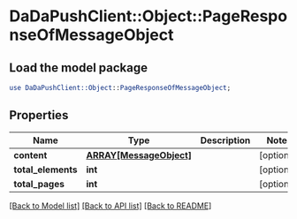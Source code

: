 # DaDaPushClient::Object::PageResponseOfMessageObject

## Load the model package
```perl
use DaDaPushClient::Object::PageResponseOfMessageObject;
```

## Properties
Name | Type | Description | Notes
------------ | ------------- | ------------- | -------------
**content** | [**ARRAY[MessageObject]**](MessageObject.md) |  | [optional] 
**total_elements** | **int** |  | [optional] 
**total_pages** | **int** |  | [optional] 

[[Back to Model list]](../README.md#documentation-for-models) [[Back to API list]](../README.md#documentation-for-api-endpoints) [[Back to README]](../README.md)


